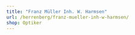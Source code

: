 ```yaml
---
title: "Franz Müller Inh. W. Harmsen"
url: /herrenberg/franz-mueller-inh-w-harmsen/
shop: Optiker
---
```


